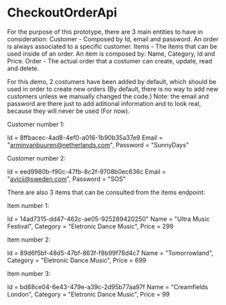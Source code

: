 # CheckoutOrderApi

For the purpose of this prototype, there are 3 main entities to have in consideration:
Customer - Composed by Id, email and password. An order is always associated to a specific customer.
Items - The items that can be used inside of an order. An item is composed by: Name, Category, Id and Price.
Order - The actual order that a costumer can create, update, read and delete. 

For this demo, 2 costumers have been added by default, which should be used in order to create new orders (By default, there is no way
to add new customers unless we manually changed the code.)
Note: the email and password are there just to add aditional information and to look real, because they will never be used (For now).

Customer number 1:

Id = 8ffbacec-4ad8-4ef0-a016-1b90b35a37e9
Email = "arminvanbuuren@netherlands.com",
Password = "SunnyDays"

Customer number 2:

Id = eed9980b-f90c-47fb-8c2f-9708b0ec636c
Email = "avicii@sweden.com",
Password = "SOS"

There are also 3 items that can be consulted from the items endpoint:

Item number 1:

Id = 14ad7315-dd47-462c-ae05-925289420250"
Name = "Ultra Music Festival",
Category = "Eletronic Dance Music",
Price = 299

Item number 2:

Id = 89d6f5bf-48d5-47bf-863f-f8b99f78d4c7
Name = "Tomorrowland",
Category = "Eletronic Dance Music",
Price = 699

Item number 3:

Id = bd88ce04-6e43-479e-a39c-2d95b77aa97f
Name = "Creamfields London",
Category = "Eletronic Dance Music",
Price = 99
